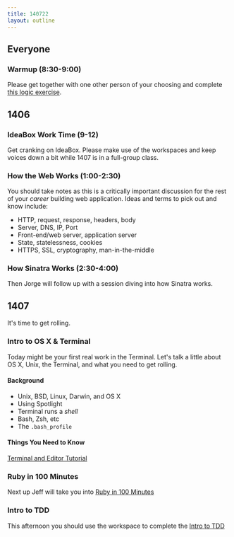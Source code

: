 ```yaml
---
title: 140722
layout: outline
---
```


## Everyone

### Warmup (8:30-9:00)

Please get together with one other person of your choosing and complete [this
logic exercise](http://cl.ly/1h3u2o1W1710).

## 1406

### IdeaBox Work Time (9-12)

Get cranking on IdeaBox. Please make use of the workspaces and keep voices down
a bit while 1407 is in a full-group class.

### How the Web Works (1:00-2:30)

You should take notes as this is a critically important discussion for the rest
of your *career* building web application. Ideas and terms to pick out and know
include:

* HTTP, request, response, headers, body
* Server, DNS, IP, Port
* Front-end/web server, application server
* State, statelessness, cookies
* HTTPS, SSL, cryptography, man-in-the-middle

### How Sinatra Works (2:30-4:00)

Then Jorge will follow up with a session diving into how Sinatra works.

## 1407

It's time to get rolling.

### Intro to OS X & Terminal

Today might be your first real work in the Terminal. Let's talk a little about
OS X, Unix, the Terminal, and what you need to get rolling.

#### Background

* Unix, BSD, Linux, Darwin, and OS X
* Using Spotlight
* Terminal runs a *shell*
* Bash, Zsh, etc
* The `.bash_profile`

#### Things You Need to Know

[Terminal and Editor Tutorial](http://tutorials.jumpstartlab.com/academy/workshops/terminal_and_editor.html)

### Ruby in 100 Minutes

Next up Jeff will take you into [Ruby in 100 Minutes](http://tutorials.jumpstartlab.com/projects/ruby_in_100_minutes.html)

### Intro to TDD

This afternoon you should use the workspace to complete the [Intro to TDD](http://tutorials.jumpstartlab.com/topics/testing/intro-to-tdd.html)
